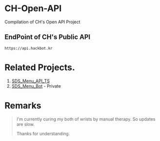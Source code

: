# CH-Open-API
Compilation of CH's Open API Project

## EndPoint of CH's Public API

```
https://api.hackbot.kr
```

# Related Projects.

1. [SDS_Menu_API_TS](https://github.com/Cellularhacker/SDS_Menu_API_TS)
2. [SDS_Menu_Bot](https://github.com/Cellularhacker/SDS_Menu_Bot) - Private

# Remarks
> I'm currently curing my both of wrists by manual therapy. So updates are slow.
>
> Thanks for understanding.
